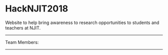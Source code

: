 # HackNJIT2018
Website to help bring awareness to research opportunities to students and teachers at NJIT.

---
Team Members:
	
---

